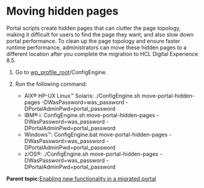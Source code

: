 # Moving hidden pages 

Portal scripts create hidden pages that can clutter the page topology, making it difficult for users to find the page they want, and also slow down portal performance. To clean up the page topology and ensure faster runtime performance, administrators can move these hidden pages to a different location after you complete the migration to HCL Digital Experience 8.5.

1.  Go to [wp\_profile\_root](../reference/wpsdirstr.md#wp_profile_root)/ConfigEngine.

2.  Run the following command:

    -   AIX® HP-UX Linux™ Solaris: ./ConfigEngine.sh move-portal-hidden-pages -DWasPassword=was\_password -DPortalAdminPwd=portal\_password
    -   IBM® i: ConfigEngine.sh move-portal-hidden-pages -DWasPassword=was\_password -DPortalAdminPwd=portal\_password
    -   Windows™: ConfigEngine.bat move-portal-hidden-pages -DWasPassword=was\_password -DPortalAdminPwd=portal\_password
    -   z/OS®: ./ConfigEngine.sh move-portal-hidden-pages -DWasPassword=was\_password -DPortalAdminPwd=portal\_password

**Parent topic:**[Enabling new functionality in a migrated portal ](../migrate/mig_t_enable_new.md)

